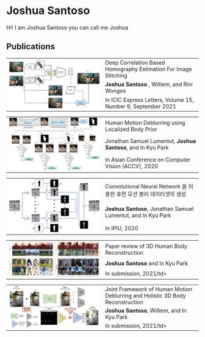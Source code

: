 <link href="index.css" rel="stylesheet">

# Joshua Santoso
Hi! I am Joshua Santoso you can call me Joshua
## Publications

<table>
    <tr>                                                                                                  
        <td rowspan="4" width= "50%"><img src="assets/2021/Journal/ICIC_EXPRESS_2021.png"/></td>
    </tr>
    <tr>
        <td>Deep Correlation Based Homography Estimation For Image Stitching</td>
    </tr>
    <tr>
        <td> <strong>Joshua Santoso </strong>, Williem, and Rini Wongso</td>
    </tr>
    <tr>
        <td>In ICIC Express Letters, Volume 15, Number 9, September 2021</td>
    </tr>
</table> 

<table>
    <tr>                                                                                       
        <td rowspan="4" width= "50%"><img src="assets/2021/Conferences/ACCV_2020.png"/></td>
    </tr>
    <tr>
        <td>Human Motion Deblurring using Localized Body Prior</td>
    </tr>
    <tr>
        <td>Jonathan Samuel Lumentut, <strong>Joshua Santoso</strong>, and In Kyu Park</td>
    </tr>
    <tr>
        <td>In Asian Conference on Computer Vision (ACCV), 2020</td>
    </tr>
</table> 

<table>
    <tr>                                                                                       
        <td rowspan="4" width= "50%"><img src="assets/2021/Conferences/IPIU_2020.png"/></td>
    </tr>
    <tr>
        <td>Convolutional Neural Network 을 이용한 휴먼 모션 블러 데이터셋의 생성</td>
    </tr>
    <tr>
        <td><strong>Joshua Santoso</strong>, Jonathan Samuel Lumentut, and In Kyu Park</td>
    </tr>
    <tr>
        <td>In IPIU, 2020</td>
    </tr>
</table> 
<table>
    <tr>                                                                                       
        <td rowspan="4" width= "50%"><img src="assets/2021/Journal/SUBM_2021.PNG"/></td>
    </tr>
    <tr>
        <td>Paper review of 3D Human Body Reconstruction</td>
    </tr>
    <tr>
        <td><strong>Joshua Santoso</strong> and In Kyu Park</td>
    </tr>
    <tr>
        <td>In submission, 2021/td>
    </tr>
</table> 

<table>
    <tr>                                                                                       
        <td rowspan="4" width= "50%"><img src="assets/2021/Conferences/ICCV_SUBM_2021.png"/></td>
    </tr>
    <tr>
        <td>Joint Framework of Human Motion Deblurring and Holistic 3D Body Reconstruction</td>
    </tr>
    <tr>
        <td><strong>Joshua Santoso</strong>, Williem, and In Kyu Park</td>
    </tr>
    <tr>
        <td>In submission, 2021/td>
    </tr>
</table> 
